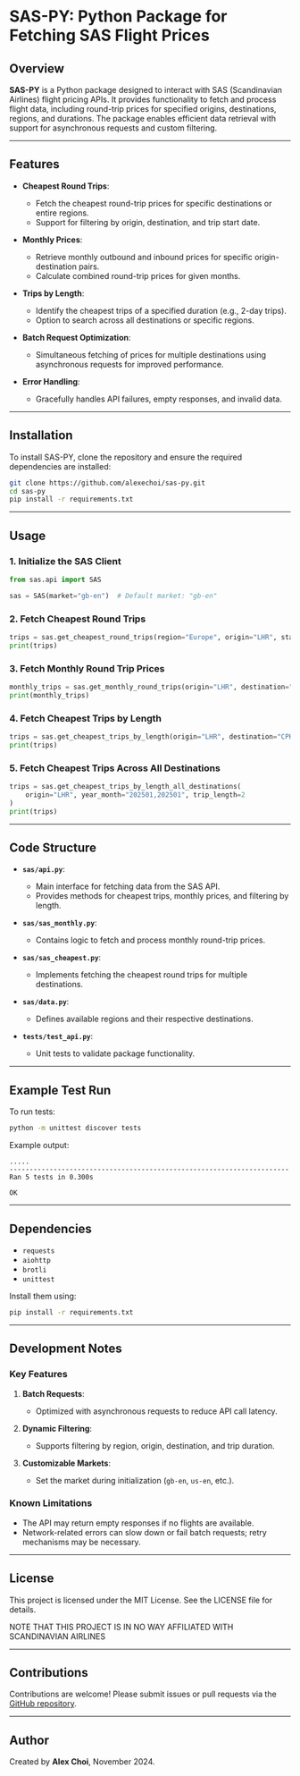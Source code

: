 # SAS-PY: Python Package for Fetching SAS Flight Prices

## Overview

**SAS-PY** is a Python package designed to interact with SAS (Scandinavian Airlines) flight pricing APIs. It provides functionality to fetch and process flight data, including round-trip prices for specified origins, destinations, regions, and durations. The package enables efficient data retrieval with support for asynchronous requests and custom filtering.

---

## Features

- **Cheapest Round Trips**:
  - Fetch the cheapest round-trip prices for specific destinations or entire regions.
  - Support for filtering by origin, destination, and trip start date.

- **Monthly Prices**:
  - Retrieve monthly outbound and inbound prices for specific origin-destination pairs.
  - Calculate combined round-trip prices for given months.

- **Trips by Length**:
  - Identify the cheapest trips of a specified duration (e.g., 2-day trips).
  - Option to search across all destinations or specific regions.

- **Batch Request Optimization**:
  - Simultaneous fetching of prices for multiple destinations using asynchronous requests for improved performance.

- **Error Handling**:
  - Gracefully handles API failures, empty responses, and invalid data.

---

## Installation

To install SAS-PY, clone the repository and ensure the required dependencies are installed:

```bash
git clone https://github.com/alexechoi/sas-py.git
cd sas-py
pip install -r requirements.txt
```

---

## Usage

### 1. **Initialize the SAS Client**
```python
from sas.api import SAS

sas = SAS(market="gb-en")  # Default market: "gb-en"
```

### 2. **Fetch Cheapest Round Trips**
```python
trips = sas.get_cheapest_round_trips(region="Europe", origin="LHR", start_date="2025-01-01")
print(trips)
```

### 3. **Fetch Monthly Round Trip Prices**
```python
monthly_trips = sas.get_monthly_round_trips(origin="LHR", destination="CPH", year_month="202501,202501")
print(monthly_trips)
```

### 4. **Fetch Cheapest Trips by Length**
```python
trips = sas.get_cheapest_trips_by_length(origin="LHR", destination="CPH", year_month="202501,202501", trip_length=2)
print(trips)
```

### 5. **Fetch Cheapest Trips Across All Destinations**
```python
trips = sas.get_cheapest_trips_by_length_all_destinations(
    origin="LHR", year_month="202501,202501", trip_length=2
)
print(trips)
```

---

## Code Structure

- **`sas/api.py`**:
  - Main interface for fetching data from the SAS API.
  - Provides methods for cheapest trips, monthly prices, and filtering by length.

- **`sas/sas_monthly.py`**:
  - Contains logic to fetch and process monthly round-trip prices.

- **`sas/sas_cheapest.py`**:
  - Implements fetching the cheapest round trips for multiple destinations.

- **`sas/data.py`**:
  - Defines available regions and their respective destinations.

- **`tests/test_api.py`**:
  - Unit tests to validate package functionality.

---

## Example Test Run

To run tests:

```bash
python -m unittest discover tests
```

Example output:

```
.....
----------------------------------------------------------------------
Ran 5 tests in 0.300s

OK
```

---

## Dependencies

- `requests`
- `aiohttp`
- `brotli`
- `unittest`

Install them using:

```bash
pip install -r requirements.txt
```

---

## Development Notes

### Key Features
1. **Batch Requests**:
   - Optimized with asynchronous requests to reduce API call latency.

2. **Dynamic Filtering**:
   - Supports filtering by region, origin, destination, and trip duration.

3. **Customizable Markets**:
   - Set the market during initialization (`gb-en`, `us-en`, etc.).

### Known Limitations
- The API may return empty responses if no flights are available.
- Network-related errors can slow down or fail batch requests; retry mechanisms may be necessary.

---

## License

This project is licensed under the MIT License. See the LICENSE file for details.

NOTE THAT THIS PROJECT IS IN NO WAY AFFILIATED WITH SCANDINAVIAN AIRLINES

---

## Contributions

Contributions are welcome! Please submit issues or pull requests via the [GitHub repository](https://github.com/alexechoi/sas-py).

--- 

## Author

Created by **Alex Choi**, November 2024.